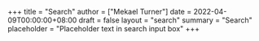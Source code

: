 +++
title = "Search"
author = ["Mekael Turner"]
date = 2022-04-09T00:00:00+08:00
draft = false
layout = "search"
summary = "Search"
placeholder = "Placeholder text in search input box"
+++


